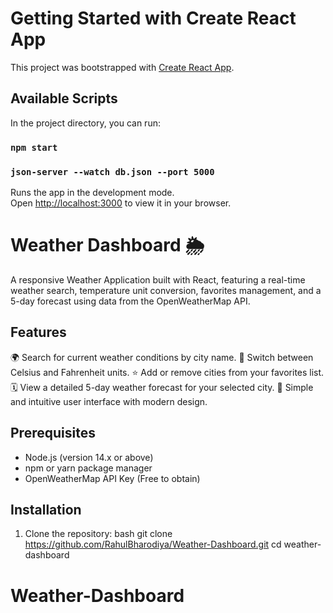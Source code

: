 # Getting Started with Create React App

This project was bootstrapped with [Create React App](https://github.com/facebook/create-react-app).

## Available Scripts

In the project directory, you can run:

### `npm start`

### `json-server --watch db.json --port 5000`

Runs the app in the development mode.\
Open [http://localhost:3000](http://localhost:3000) to view it in your browser.

# Weather Dashboard 🌦️

A responsive Weather Application built with React, featuring a real-time weather search, temperature unit conversion, favorites management, and a 5-day forecast using data from the OpenWeatherMap API.

## Features

🌍 Search for current weather conditions by city name.
🔄 Switch between Celsius and Fahrenheit units.
⭐ Add or remove cities from your favorites list.
🗓️ View a detailed 5-day weather forecast for your selected city.
🚀 Simple and intuitive user interface with modern design.

## Prerequisites

- Node.js (version 14.x or above)
- npm or yarn package manager
- OpenWeatherMap API Key (Free to obtain)

## Installation

1. Clone the repository:
   bash
   git clone https://github.com/RahulBharodiya/Weather-Dashboard.git
   cd weather-dashboard

# Weather-Dashboard
